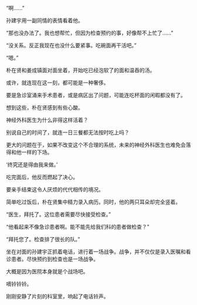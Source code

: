 “啊……”

孙建宇用一副同情的表情看着他。

“那也没办法了。我也想帮忙，但因为检查预约的事，好像帮不上忙了……”

“没关系。反正我现在也没什么要紧事。吃碗面再干活吧。”

“嗯。”

朴在贤和姜成镇面对面坐着，开始吃已经泡软了的面和温吞的汤。

或许，就连现在这一刻，都可能是一种奢侈。

要是急诊室涌来手术患者，或是病区出了问题，可能连吃杯面的闲暇都没有了。

想到这些，朴在贤感到有些心酸。

神经外科医生为什么非得这样活着？

别说自己的时间了，就连一日三餐都无法按时吃上吗？

更大的问题在于，如果不改变这个不合理的系统，未来的神经外科医生也难免会落得和他一样的下场。

‘终究还是得由我来做。’

吃完面后，他反而燃起了决心。

要亲手结束这令人厌烦的代代相传的境况。

简单吃过饭后，朴在贤集中精力录入病历。同时，他的两只耳朵却完全竖着。

“医生，拜托了。这位患者需要尽快接受检查。”

“他看起来不像急诊患者啊。能不能先给我们科的患者做检查？”

“拜托您了。检查排了很长的队。”

坐在对面的孙建宇正抓着电话，进行着一场战争。战争，并不仅仅是录入医嘱和看诊患者。尽快预约到检查也是一场战争。

大概是因为医院本身就是个战场吧。

嘀铃铃铃。

刚刚安静了片刻的科室里，响起了电话铃声。